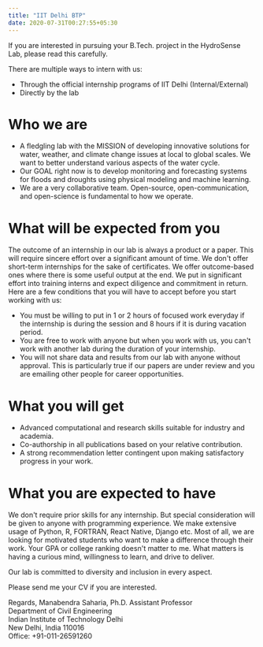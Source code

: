 ```yaml
---
title: "IIT Delhi BTP"
date: 2020-07-31T00:27:55+05:30
---
```


If you are interested in pursuing your B.Tech. project in the HydroSense Lab, please read this carefully.

There are multiple ways to intern with us:

* Through the official internship programs of IIT Delhi (Internal/External)
* Directly by the lab

# Who we are
* A fledgling lab with the MISSION of developing innovative solutions for water, weather, and climate change issues at local to global scales. We want to better understand various aspects of the water cycle.
* Our GOAL right now is to develop monitoring and forecasting systems for floods and droughts using physical modeling and machine learning. 
* We are a very collaborative team.  Open-source, open-communication, and open-science is fundamental to how we operate.

# What will be expected from you
The outcome of an internship in our lab is always a product or a paper. This will require sincere effort over a significant amount of time. We don't offer short-term internships for the sake of certificates. We offer outcome-based ones where there is some useful output at the end. We put in significant effort into training interns and expect diligence and commitment in return. Here are a few conditions that you will have to accept before you start working with us:
* You must be willing to put in 1 or 2 hours of focused work everyday if the internship is during the session and 8 hours if it is during vacation period.                                 
* You are free to work with anyone but when you work with us, you can't work with another lab during the duration of your internship.
* You will not share data and results from our lab with anyone without approval. This is particularly true if our papers are under review and you are emailing other people for career opportunities.

# What you will get
* Advanced computational and research skills suitable for industry and academia.
* Co-authorship in all publications based on your relative contribution.
* A strong recommendation letter contingent upon making satisfactory progress in your work. 

# What you are expected to have
We don't require prior skills for any internship. But special consideration will be given to anyone with programming experience. We make extensive usage of Python, R, FORTRAN, React Native, Django etc. Most of all, we are looking for motivated students who want to make a difference through their work. Your GPA or college ranking doesn't matter to me. What matters is having a curious mind, willingness to learn, and drive to deliver. 

Our lab is committed to diversity and inclusion in every aspect.

Please send me your CV if you are interested.

Regards, 
Manabendra Saharia, Ph.D. 
Assistant Professor         
Department of Civil Engineering  
Indian Institute of Technology Delhi  
New Delhi, India 110016   
Office: +91-011-26591260

